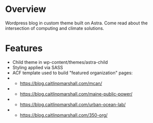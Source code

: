 # Overview
Wordpress blog in custom theme built on Astra. Come read about the intersection of computing and climate solutions.

# Features
- Child theme in wp-content/themes/astra-child
- Styling applied via SASS
- ACF template used to build "featured organization" pages:
- - https://blog.caitlinpmarshall.com/mcan/
- - https://blog.caitlinpmarshall.com/maine-public-power/
- - https://blog.caitlinpmarshall.com/urban-ocean-lab/
- - https://blog.caitlinpmarshall.com/350-org/
